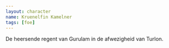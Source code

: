```yaml
---
layout: character
name: Kruenelfin Kamelner
tags: [foe]
---
```


De heersende regent van Gurulam in de afwezigheid van Turlon.   